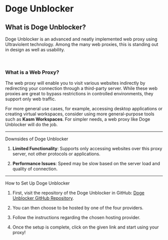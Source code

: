 # Doge Unblocker

## **What is Doge Unblocker?**

Doge Unblocker is an advanced and neatly implemented web proxy using Ultraviolent technology. Among the many web proxies, this is standing out in design as well as usability.

 

### **What is a Web Proxy?**

The web proxy will enable you to visit various websites indirectly by redirecting your connection through a third-party server. While these web proxies are great to bypass restrictions in controlled environments, they support only web traffic.

For more general use cases, for example, accessing desktop applications or creating virtual workspaces, consider using more general-purpose tools such as **Kasm Workspaces**. For simpler needs, a web proxy like Doge Unblocker will do the job.

---

Downsides of Doge Unblocker

1. **Limited Functionality**: Supports only accessing websites over this proxy server, not other protocols or applications.

2. **Performance Issues**: Speed may be slow based on the server load and quality of connection.

---

How to Set Up Doge Unblocker

1. First, visit the repository of the Doge Unblocker in GitHub: [Doge Unblocker GitHub Repository](https://github.com/DogeNetwork/v4).

2. You can then choose to be hosted by one of the four providers.

3. Follow the instructions regarding the chosen hosting provider.
4. Once the setup is complete, click on the given link and start using your proxy!
